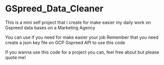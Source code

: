 # GSpreed_Data_Cleaner
This is a mini self project that i create for make easier my daily work on Gspreed data bases on a Marketing Agency

You can use if you need for make easier your job
Remember that you need create a json key file on GCP Gspreed API to use this code

If you wanna use this code for a project you can, feel free about but please quote me!
